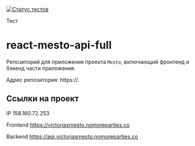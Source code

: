 [![Статус тестов](../../actions/workflows/tests.yml/badge.svg)](../../actions/workflows/tests.yml)

Тест
# react-mesto-api-full
Репозиторий для приложения проекта `Mesto`, включающий фронтенд и бэкенд части приложения.
  
Адрес репозитория: https://.
## Ссылки на проект

IP 158.160.72.253

Frontend https://victoriasmesto.nomoreparties.co

Backend https://api.victoriasmesto.nomoreparties.co
